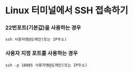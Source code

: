# Linux 터미널에서 SSH 접속하기

### 22번포트(기본값)을 사용하는 경우

```shell
ssh 사용자명@도메인(또는 IP주소)
```

### 사용자 지정 포트를 사용하는 경우

```shell
ssh -p 10085 사용자명@도메인(또는 IP주소)
```

